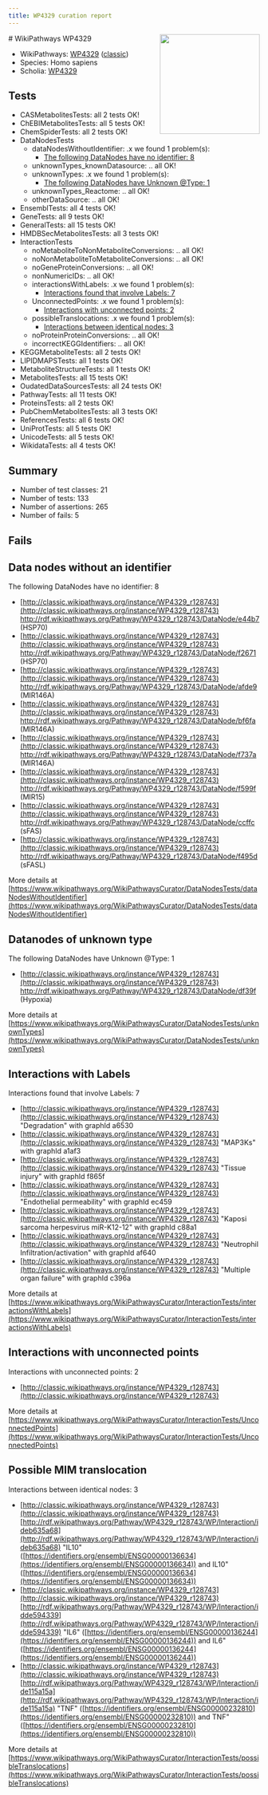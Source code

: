 ```yaml
---
title: WP4329 curation report
---
```


<img style="float: right; width: 200px" src="https://upload.wikimedia.org/wikipedia/commons/thumb/8/83/Wplogo_with_text_500.png/640px-Wplogo_with_text_500.png" />
# WikiPathways WP4329

* WikiPathways: [WP4329](https://wikipathways.org/pathways/WP4329) ([classic](https://classic.wikipathways.org/instance/WP4329))
* Species: Homo sapiens
* Scholia: [WP4329](https://scholia.toolforge.org/wikipathways/WP4329)
## Tests
* CASMetabolitesTests: all 2 tests OK!
* ChEBIMetabolitesTests: all 5 tests OK!
* ChemSpiderTests: all 2 tests OK!
* DataNodesTests
    * dataNodesWithoutIdentifier: .x we found 1 problem(s):
        * [The following DataNodes have no identifier: 8](#d2d32fa7)
    * unknownTypes_knownDatasource: .. all OK!
    * unknownTypes: .x we found 1 problem(s):
        * [The following DataNodes have Unknown @Type: 1](#839973df)
    * unknownTypes_Reactome: .. all OK!
    * otherDataSource: .. all OK!
* EnsemblTests: all 4 tests OK!
* GeneTests: all 9 tests OK!
* GeneralTests: all 15 tests OK!
* HMDBSecMetabolitesTests: all 3 tests OK!
* InteractionTests
    * noMetaboliteToNonMetaboliteConversions: .. all OK!
    * noNonMetaboliteToMetaboliteConversions: .. all OK!
    * noGeneProteinConversions: .. all OK!
    * nonNumericIDs: .. all OK!
    * interactionsWithLabels: .x we found 1 problem(s):
        * [Interactions found that involve Labels: 7](#630d267e)
    * UnconnectedPoints: .x we found 1 problem(s):
        * [Interactions with unconnected points: 2](#35a61ada)
    * possibleTranslocations: .x we found 1 problem(s):
        * [Interactions between identical nodes: 3](#1c118208)
    * noProteinProteinConversions: .. all OK!
    * incorrectKEGGIdentifiers: .. all OK!
* KEGGMetaboliteTests: all 2 tests OK!
* LIPIDMAPSTests: all 1 tests OK!
* MetaboliteStructureTests: all 1 tests OK!
* MetabolitesTests: all 15 tests OK!
* OudatedDataSourcesTests: all 24 tests OK!
* PathwayTests: all 11 tests OK!
* ProteinsTests: all 2 tests OK!
* PubChemMetabolitesTests: all 3 tests OK!
* ReferencesTests: all 6 tests OK!
* UniProtTests: all 5 tests OK!
* UnicodeTests: all 5 tests OK!
* WikidataTests: all 4 tests OK!


## Summary

* Number of test classes: 21
* Number of tests: 133
* Number of assertions: 265
* Number of fails: 5

## Fails

<a name="d2d32fa7" />

## Data nodes without an identifier

The following DataNodes have no identifier: 8

* [http://classic.wikipathways.org/instance/WP4329_r128743](http://classic.wikipathways.org/instance/WP4329_r128743) http://rdf.wikipathways.org/Pathway/WP4329_r128743/DataNode/e44b7 (HSP70)
* [http://classic.wikipathways.org/instance/WP4329_r128743](http://classic.wikipathways.org/instance/WP4329_r128743) http://rdf.wikipathways.org/Pathway/WP4329_r128743/DataNode/f2671 (HSP70)
* [http://classic.wikipathways.org/instance/WP4329_r128743](http://classic.wikipathways.org/instance/WP4329_r128743) http://rdf.wikipathways.org/Pathway/WP4329_r128743/DataNode/afde9 (MIR146A)
* [http://classic.wikipathways.org/instance/WP4329_r128743](http://classic.wikipathways.org/instance/WP4329_r128743) http://rdf.wikipathways.org/Pathway/WP4329_r128743/DataNode/bf6fa (MIR146A)
* [http://classic.wikipathways.org/instance/WP4329_r128743](http://classic.wikipathways.org/instance/WP4329_r128743) http://rdf.wikipathways.org/Pathway/WP4329_r128743/DataNode/f737a (MIR146A)
* [http://classic.wikipathways.org/instance/WP4329_r128743](http://classic.wikipathways.org/instance/WP4329_r128743) http://rdf.wikipathways.org/Pathway/WP4329_r128743/DataNode/f599f (MIR15)
* [http://classic.wikipathways.org/instance/WP4329_r128743](http://classic.wikipathways.org/instance/WP4329_r128743) http://rdf.wikipathways.org/Pathway/WP4329_r128743/DataNode/ccffc (sFAS)
* [http://classic.wikipathways.org/instance/WP4329_r128743](http://classic.wikipathways.org/instance/WP4329_r128743) http://rdf.wikipathways.org/Pathway/WP4329_r128743/DataNode/f495d (sFASL)


More details at [https://www.wikipathways.org/WikiPathwaysCurator/DataNodesTests/dataNodesWithoutIdentifier](https://www.wikipathways.org/WikiPathwaysCurator/DataNodesTests/dataNodesWithoutIdentifier)

<a name="839973df" />

## Datanodes of unknown type

The following DataNodes have Unknown @Type: 1

* [http://classic.wikipathways.org/instance/WP4329_r128743](http://classic.wikipathways.org/instance/WP4329_r128743) http://rdf.wikipathways.org/Pathway/WP4329_r128743/DataNode/df39f (Hypoxia)


More details at [https://www.wikipathways.org/WikiPathwaysCurator/DataNodesTests/unknownTypes](https://www.wikipathways.org/WikiPathwaysCurator/DataNodesTests/unknownTypes)

<a name="630d267e" />

## Interactions with Labels

Interactions found that involve Labels: 7

* [http://classic.wikipathways.org/instance/WP4329_r128743](http://classic.wikipathways.org/instance/WP4329_r128743) "Degradation" with graphId a6530
* [http://classic.wikipathways.org/instance/WP4329_r128743](http://classic.wikipathways.org/instance/WP4329_r128743) "MAP3Ks" with graphId a1af3
* [http://classic.wikipathways.org/instance/WP4329_r128743](http://classic.wikipathways.org/instance/WP4329_r128743) "Tissue injury" with graphId f865f
* [http://classic.wikipathways.org/instance/WP4329_r128743](http://classic.wikipathways.org/instance/WP4329_r128743) "Endothelial permeability" with graphId ec459
* [http://classic.wikipathways.org/instance/WP4329_r128743](http://classic.wikipathways.org/instance/WP4329_r128743) "Kaposi sarcoma herpesvirus miR-K12-12" with graphId c88a1
* [http://classic.wikipathways.org/instance/WP4329_r128743](http://classic.wikipathways.org/instance/WP4329_r128743) "Neutrophil 
Infiltration/activation" with graphId af640
* [http://classic.wikipathways.org/instance/WP4329_r128743](http://classic.wikipathways.org/instance/WP4329_r128743) "Multiple organ failure" with graphId c396a


More details at [https://www.wikipathways.org/WikiPathwaysCurator/InteractionTests/interactionsWithLabels](https://www.wikipathways.org/WikiPathwaysCurator/InteractionTests/interactionsWithLabels)

<a name="35a61ada" />

## Interactions with unconnected points

Interactions with unconnected points: 2

* [http://classic.wikipathways.org/instance/WP4329_r128743](http://classic.wikipathways.org/instance/WP4329_r128743)


More details at [https://www.wikipathways.org/WikiPathwaysCurator/InteractionTests/UnconnectedPoints](https://www.wikipathways.org/WikiPathwaysCurator/InteractionTests/UnconnectedPoints)

<a name="1c118208" />

## Possible MIM translocation

Interactions between identical nodes: 3

* [http://classic.wikipathways.org/instance/WP4329_r128743](http://classic.wikipathways.org/instance/WP4329_r128743) [http://rdf.wikipathways.org/Pathway/WP4329_r128743/WP/Interaction/ideb635a68](http://rdf.wikipathways.org/Pathway/WP4329_r128743/WP/Interaction/ideb635a68) "IL10" ([https://identifiers.org/ensembl/ENSG00000136634](https://identifiers.org/ensembl/ENSG00000136634)) and 
IL10" ([https://identifiers.org/ensembl/ENSG00000136634](https://identifiers.org/ensembl/ENSG00000136634))
* [http://classic.wikipathways.org/instance/WP4329_r128743](http://classic.wikipathways.org/instance/WP4329_r128743) [http://rdf.wikipathways.org/Pathway/WP4329_r128743/WP/Interaction/idde594339](http://rdf.wikipathways.org/Pathway/WP4329_r128743/WP/Interaction/idde594339) "IL6" ([https://identifiers.org/ensembl/ENSG00000136244](https://identifiers.org/ensembl/ENSG00000136244)) and 
IL6" ([https://identifiers.org/ensembl/ENSG00000136244](https://identifiers.org/ensembl/ENSG00000136244))
* [http://classic.wikipathways.org/instance/WP4329_r128743](http://classic.wikipathways.org/instance/WP4329_r128743) [http://rdf.wikipathways.org/Pathway/WP4329_r128743/WP/Interaction/ide115a15a](http://rdf.wikipathways.org/Pathway/WP4329_r128743/WP/Interaction/ide115a15a) "TNF" ([https://identifiers.org/ensembl/ENSG00000232810](https://identifiers.org/ensembl/ENSG00000232810)) and 
TNF" ([https://identifiers.org/ensembl/ENSG00000232810](https://identifiers.org/ensembl/ENSG00000232810))


More details at [https://www.wikipathways.org/WikiPathwaysCurator/InteractionTests/possibleTranslocations](https://www.wikipathways.org/WikiPathwaysCurator/InteractionTests/possibleTranslocations)

